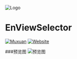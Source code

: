 ![Logo](https://raw.githubusercontent.com/leotyndale/EnFloatingView/master/preview/logo.png)

EnViewSelector
==========================
[![Muxuan](https://img.shields.io/badge/PoweredBy-Muxuan-green.svg?style=flat)](http://www.imuxuan.com/)
[![Website](https://img.shields.io/website-up-down-green-red/https/shields.io.svg?label=Blog)](http://blog.imuxuan.com)


###预览图
![预览图](https://raw.githubusercontent.com/leotyndale/EnFloatingView/master/preview/logo.png)
